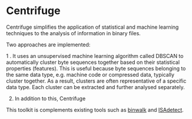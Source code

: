 # Centrifuge

Centrifuge simplifies the application of statistical and machine learning techniques to the analysis of information in binary files. 

Two approaches are implemented:

1 . It uses an unsupervised machine learning algorithm called DBSCAN to automatically cluster byte sequences together based on their statistical properties (features). This is useful because byte sequences belonging to the same data type, e.g. machine code or compressed data, typically cluster together. As a result, clusters are often representative of a specific data type. Each cluster can be extracted and further analysed separately. 

2. In addition to this, Centrifuge 




This toolkit is complements existing tools such as [binwalk](https://github.com/ReFirmLabs/binwalk) and [ISAdetect](https://github.com/kairis/isadetect).
